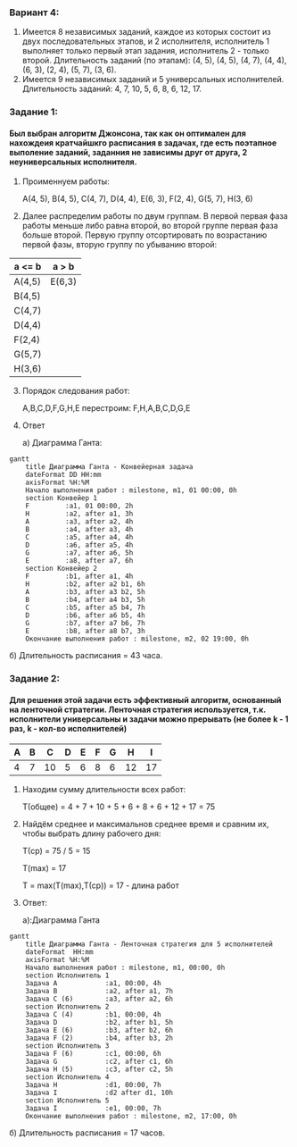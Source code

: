 ### Вариант 4:
1. Имеется 8 независимых заданий, каждое из которых состоит из двух последовательных этапов, и 2 исполнителя, исполнитель 1 выполняет только первый этап задания, исполнитель 2 - только второй. Длительность заданий (по этапам): (4, 5), (4, 5), (4, 7), (4, 4), (6, 3), (2, 4), (5, 7), (3, 6).
2. Имеется 9 независимых заданий и 5 универсальных исполнителей. Длительность заданий: 4, 7, 10, 5, 6, 8, 6, 12, 17.

### Задание 1:
   
#### Был выбран алгоритм Джонсона, так как он оптимален для нахождеия кратчайшкго расписания в задачах, где есть поэтапное выполение заданий, заданния не зависимы друг от друга, 2 неуниверсальных исполнителя.

1. Проименнуем работы:
    
    A(4, 5), B(4, 5), C(4, 7), D(4, 4), E(6, 3), F(2, 4), G(5, 7), H(3, 6)
2. Далее распределим работы по двум группам. В первой первая фаза работы меньше либо равна второй, во второй группе первая фаза больше второй. Первую группу отсортировать по возрастанию первой фазы, вторую группу по убыванию второй:
    
| a <= b | a > b  |
|--------|--------|
| A(4,5) | E(6,3) |
| B(4,5) |        |
| C(4,7) |        |
| D(4,4) |        |
| F(2,4) |        |
| G(5,7) |        |
| H(3,6) |        |

3. Порядок следования работ:
    
    A,B,C,D,F,G,H,E
    перестроим:
    F,H,A,B,C,D,G,E

4. Ответ

   а) Диаграмма Ганта:
```mermaid
gantt
    title Диаграмма Ганта - Конвейерная задача
    dateFormat DD HH:mm    
    axisFormat %H:%M
    Начало выполнения работ : milestone, m1, 01 00:00, 0h
    section Конвейер 1
    F         :a1, 01 00:00, 2h
    H         :a2, after a1, 3h
    A         :a3, after a2, 4h
    B         :a4, after a3, 4h
    C         :a5, after a4, 4h
    D         :a6, after a5, 4h
    G         :a7, after a6, 5h
    E         :a8, after a7, 6h
    section Конвейер 2
    F         :b1, after a1, 4h
    H         :b2, after a2 b1, 6h
    A         :b3, after a3 b2, 5h
    B         :b4, after a4 b3, 5h
    C         :b5, after a5 b4, 7h
    D         :b6, after a6 b5, 4h
    G         :b7, after a7 b6, 7h
    E         :b8, after a8 b7, 3h
    Окончание выполнения работ : milestone, m2, 02 19:00, 0h
```
 б) Длительность расписания = 43 часа.

### Задание 2:

#### Для решения этой задачи есть эффективный алгоритм, основанный на ленточной стратегии. Ленточная стратегия используется, т.к. исполнители универсальны и задачи можно прерывать (не более k - 1 раз, k - кол-во исполнителей)
 
| A | B | C  | D | E | F | G | H  | I  |
|---|---|----|---|---|---|---|----|----|
| 4 | 7 | 10 | 5 | 6 | 8 | 6 | 12 | 17 |


1. Находим сумму длительности всех работ:
   
    T(общее) = 4 + 7 + 10 + 5 + 6 + 8 + 6 + 12 + 17 = 75

2. Найдём среднее и максимальнов среднее время и сравним их, чтобы выбрать длину рабочего дня:
    
    T(ср) = 75 / 5 = 15

    T(max) = 17

   T = max(T(max),T(ср)) = 17 - длина работ

3. Ответ: 
   
   а):Диаграмма Ганта
```mermaid
gantt
    title Диаграмма Ганта - Ленточная стратегия для 5 исполнителей
    dateFormat  HH:mm    
    axisFormat %H:%M
    Начало выполнения работ : milestone, m1, 00:00, 0h
    section Исполнитель 1
    Задача A            :a1, 00:00, 4h
    Задача B            :a2, after a1, 7h
    Задача C (6)        :a3, after a2, 6h
    section Исполнитель 2
    Задача C (4)        :b1, 00:00, 4h
    Задача D            :b2, after b1, 5h
    Задача E (6)        :b3, after b2, 6h
    Задача F (2)        :b4, after b3, 2h
    section Исполнитель 3
    Задача F (6)        :c1, 00:00, 6h
    Задача G            :c2, after c1, 6h
    Задача H (5)        :c3, after c2, 5h
    section Исполнитель 4
    Задача H            :d1, 00:00, 7h
    Задача I            :d2 after d1, 10h
    section Исполнитель 5
    Задача I            :e1, 00:00, 7h
    Окончание выполнения работ : milestone, m2, 17:00, 0h
```
б) Длительность расписания = 17 часов.
